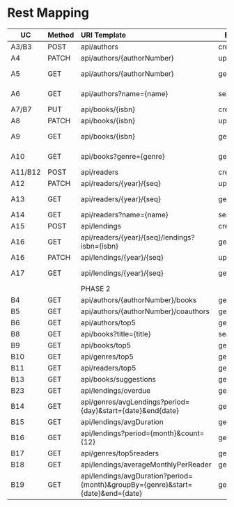 # Rest Mapping

| UC      | Method | URI Template                                                                    | Equivalent RPC operation   | Access                  |                                       
|---------|:-------|:--------------------------------------------------------------------------------|----------------------------|-------------------------|
| A3/B3   | POST   | api/authors                                                                     | createAuthor               | Librarian               |
| A4      | PATCH  | api/authors/{authorNumber}                                                      | updateAuthor               | Librarian               |
| A5      | GET    | api/authors/{authorNumber}                                                      | getAuthor                  | Librarian, Reader       |
| A6      | GET    | api/authors?name={name}                                                         | searchAuthorsByName        | Librarian, Reader       |
| A7/B7   | PUT    | api/books/{isbn}                                                                | createBook                 | Librarian               |
| A8      | PATCH  | api/books/{isbn}                                                                | updateBook                 | Librarian               |
| A9      | GET    | api/books/{isbn}                                                                | getBook                    | Librarian, Reader       |
| A10     | GET    | api/books?genre={genre}                                                         | getBooksByGenre            | Librarian, Reader       |
| A11/B12 | POST   | api/readers                                                                     | createReader               | *Anon*                  |
| A12     | PATCH  | api/readers/{year}/{seq}                                                        | updateReader               | Reader(Self)            |
| A13     | GET    | api/readers/{year}/{seq}                                                        | getReader                  | Librarian, Reader(Self) |
| A14     | GET    | api/readers?name={name}                                                         | searchReadersByName        | Librarian               |
| A15     | POST   | api/lendings                                                                    | createLending              | Librarian               |
| A16     | GET    | api/readers/{year}/{seq}/lendings?isbn={isbn}                                   | getReaderLendingsByIsbn    | Reader(Self)            |
| A16     | PATCH  | api/lendings/{year}/{seq}                                                       | updateLending              | Reader(Self)            |
| A17     | GET    | api/lendings/{year}/{seq}                                                       | getLending                 | Librarian, Reader(Self) |
|         |        | PHASE 2                                                                         |                            |                         |
| B4      | GET    | api/authors/{authorNumber}/books                                                | getBookByAuthor            | Reader                  |
| B5      | GET    | api/authors/{authorNumber}/coauthors                                            | getAuthorCoauthors         | Reader                  |
| B6      | GET    | api/authors/top5                                                                | getTop5Authors             | Reader                  |
| B8      | GET    | api/books?title={title}                                                         | searchBookByTitle          | Reader                  |
| B9      | GET    | api/books/top5                                                                  | getTop5Books               | Librarian               |
| B10     | GET    | api/genres/top5                                                                 | getTop5Genres              | Librarian               |
| B11     | GET    | api/readers/top5                                                                | getTop5Readers             | Librarian               |
| B13     | GET    | api/books/suggestions                                                           | getBookSuggestions         | Reader(Self)            |
| B23     | GET    | api/lendings/overdue                                                            | getOverdueLendings         | Librarian               |
| B14     | GET    | api/genres/avgLendings?period={day}&start={date}&end{date}                      | getAverageLendings         | Librarian               |
| B15     | GET    | api/lendings/avgDuration                                                        | getAverageDuration         | Librarian               |
| B16     | GET    | api/lendings?period={month}&count={12}                                          | getLendingCount            | Librarian               |
| B17     | GET    | api/genres/top5readers                                                          | getTop5Readers             | Librarian               |
| B18     | GET    | api/lendings/averageMonthlyPerReader                                            | getAverageMonthlyPerReader | Librarian               |
| B19     | GET    | api/lendings/avgDuration?period={month}&groupBy={genre}&start={date}&end={date} | getAverageDuration         | Librarian               |

[//]: # (<img src="RestMapping-PSOFT_G1_Rest_Mapping.svg" alt="Rest Mapping Diagram">)
